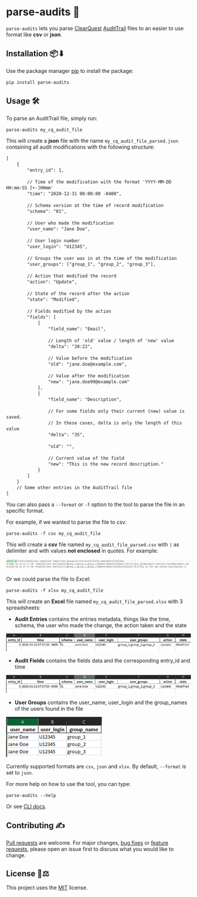 # parse-audits 📑

`parse-audits` lets you parse [ClearQuest](https://www.ibm.com/products/rational-clearquest) [AuditTrail](https://www.ibm.com/support/pages/ibm-rational-clearquest-audittrail-esignature-packages-user-guide) files to an easier to use format like **csv** or **json**.

## Installation 📦⬇

Use the package manager [pip](https://pip.pypa.io/en/stable/) to install the package:

```console
pip install parse-audits
```

## Usage 🛠

To parse an AuditTrail file, simply run:

```console
parse-audits my_cq_audit_file
```

This will create a **json** file with the name `my_cq_audit_file_parsed.json` containing all audit modifications with the following structure:

```jsonc
[
    {
        "entry_id": 1,

        // Time of the modification with the format 'YYYY-MM-DD HH:mm:SS [+-]HHmm'
        "time": "2020-12-31 00:00:00 -0400",

        // Schema version at the time of record modification
        "schema": "01",

        // User who made the modification
        "user_name": "Jane Doe",

        // User login number
        "user_login": "U12345",

        // Groups the user was in at the time of the modification
        "user_groups": ["group_1", "group_2", "group_3"],

        // Action that modified the record
        "action": "Update",

        // State of the record after the action
        "state": "Modified",

        // Fields modified by the action
        "fields": [
            {
                "field_name": "Email",

                // Length of 'old' value / length of 'new' value
                "delta": "20:22",

                // Value before the modification
                "old": "jane.doe@example.com",

                // Value after the modification
                "new": "jane.doe99@example.com"
            },
            {
                "field_name": "Description",

                // For some fields only their current (new) value is saved.
                // In these cases, delta is only the length of this value
                "delta": "35",

                "old": "",

                // Current value of the field
                "new": "This is the new record description."
            }
        ]
    }
    // Some other entries in the AuditTrail file
]
```

You can also pass a `--format` or `-f` option to the tool to parse the file in an specific format.

For example, if we wanted to parse the file to csv:

```console
parse-audits -f csv my_cq_audit_file
```

This will create a **csv** file named `my_cq_audit_file_parsed.csv` with `|` as delimiter and with values **not enclosed** in quotes. For example:

![Parsed csv](docs/csv-example.png)

Or we could parse the file to Excel:

```console
parse-audits -f xlsx my_cq_audit_file
```

This will create an **Excel** file named `my_cq_audit_file_parsed.xlsx` with 3 spreadsheets:

-   **Audit Entries** contains the entries metadata, things like the time, schema, the user who made the change, the action taken and the state

![Audit Entries](docs/excel-example-1.png)

-   **Audit Fields** contains the fields data and the corresponding entry_id and time

![Audit Fields](docs/excel-example-2.png)

-   **User Groups** contains the user_name, user_login and the group_names of the users found in the file

![User Groups](docs/excel-example-3.png)

Currently supported formats are `csv`, `json` and `xlsx`. By default, `--format` is set to `json`.

For more help on how to use the tool, you can type:

```console
parse-audits --help
```

Or see [CLI docs](docs/cli.md).

## Contributing ✍

[Pull requests](https://github.com/harmony5/parse_audits/pulls/new) are welcome. For major changes, [bug fixes](https://github.com/harmony5/parse_audits/issues/new?template=bug_report.md&labels=bug) or [feature requests](https://github.com/harmony5/catchup/issues/new?template=feature_request.md), please open an issue first to discuss what you would like to change.

## License 📜⚖

This project uses the [MIT](https://choosealicense.com/licenses/mit/) license.
